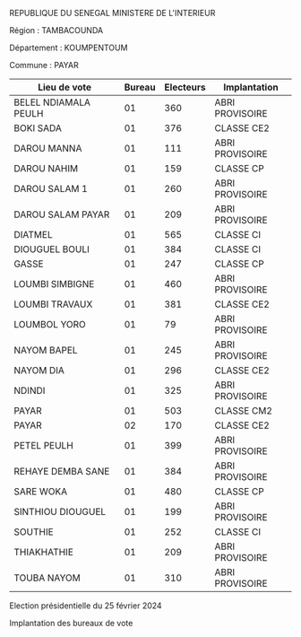 REPUBLIQUE DU SENEGAL MINISTERE DE L'INTERIEUR

Région : TAMBACOUNDA

Département : KOUMPENTOUM

Commune : PAYAR

| Lieu de vote | Bureau | Electeurs | Implantation |
| - | - | - | - |
| BELEL NDIAMALA PEULH | 01 | 360 | ABRI PROVISOIRE |
| BOKI SADA | 01 | 376 | CLASSE CE2 |
| DAROU MANNA | 01 | 111 | ABRI PROVISOIRE |
| DAROU NAHIM | 01 | 159 | CLASSE CP |
| DAROU SALAM 1 | 01 | 260 | ABRI PROVISOIRE |
| DAROU SALAM PAYAR | 01 | 209 | ABRI PROVISOIRE |
| DIATMEL | 01 | 565 | CLASSE CI |
| DIOUGUEL BOULI | 01 | 384 | CLASSE CI |
| GASSE | 01 | 247 | CLASSE CP |
| LOUMBI SIMBIGNE | 01 | 460 | ABRI PROVISOIRE |
| LOUMBI TRAVAUX | 01 | 381 | CLASSE CE2 |
| LOUMBOL YORO | 01 | 79 | ABRI PROVISOIRE |
| NAYOM BAPEL | 01 | 245 | ABRI PROVISOIRE |
| NAYOM DIA | 01 | 296 | CLASSE CE2 |
| NDINDI | 01 | 325 | ABRI PROVISOIRE |
| PAYAR | 01 | 503 | CLASSE CM2 |
| PAYAR | 02 | 170 | CLASSE CE2 |
| PETEL PEULH | 01 | 399 | ABRI PROVISOIRE |
| REHAYE DEMBA SANE | 01 | 384 | ABRI PROVISOIRE |
| SARE WOKA | 01 | 480 | CLASSE CP |
| SINTHIOU DIOUGUEL | 01 | 199 | ABRI PROVISOIRE |
| SOUTHIE | 01 | 252 | CLASSE CI |
| THIAKHATHIE | 01 | 209 | ABRI PROVISOIRE |
| TOUBA NAYOM | 01 | 310 | ABRI PROVISOIRE |

<!-- PageNumber="11/12" -->

Election présidentielle du 25 février 2024

Implantation des bureaux de vote
